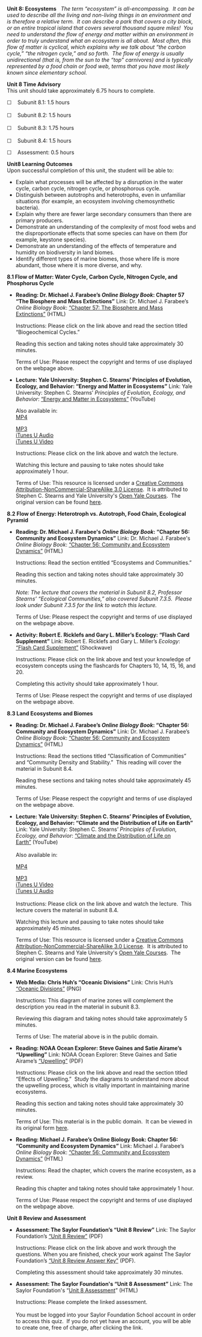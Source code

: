 **Unit 8: Ecosystems** <span id="8"></span> 
*The term “ecosystem” is all-encompassing.  It can be used to describe
all the living and non-living things in an environment and is therefore
a relative term.  It can describe a park that covers a city block, or an
entire tropical island that covers several thousand square miles!  You
need to understand the flow of energy and matter within an environment
in order to truly understand what an ecosystem is all about.  Most
often, this flow of matter is cyclical, which explains why we talk about
“the carbon cycle,” “the nitrogen cycle,” and so forth.  The flow of
energy is usually unidirectional (that is, from the sun to the “top”
carnivores) and is typically represented by a food chain or food web,
terms that you have most likely known since elementary school.*

**Unit 8 Time Advisory**  
This unit should take approximately 6.75 hours to complete.  
  
 ☐    Subunit 8.1: 1.5 hours  
    
 ☐    Subunit 8.2: 1.5 hours  
    
 ☐    Subunit 8.3: 1.75 hours  
    
 ☐    Subunit 8.4: 1.5 hours  
  
 ☐    Assessment: 0.5 hours

**Unit8 Learning Outcomes**  
Upon successful completion of this unit, the student will be able to:
-   Explain what processes will be affected by a disruption in the water
    cycle, carbon cycle, nitrogen cycle, or phosphorous cycle.
-   Distinguish between autotrophs and heterotrophs, even in unfamiliar
    situations (for example, an ecosystem involving chemosynthetic
    bacteria).
-   Explain why there are fewer large secondary consumers than there are
    primary producers.
-   Demonstrate an understanding of the complexity of most food webs and
    the disproportionate effects that some species can have on them (for
    example, keystone species).
-   Demonstrate an understanding of the effects of temperature and
    humidity on biodiversity in land biomes.
-   Identify different types of marine biomes, those where life is more
    abundant, those where it is more diverse, and why.

**8.1 Flow of Matter: Water Cycle, Carbon Cycle, Nitrogen Cycle, and
Phosphorus Cycle** <span id="8.1"></span> 
-   **Reading: Dr. Michael J. Farabee’s *Online Biology Book*: Chapter
    57 “The Biosphere and Mass Extinctions”**
    Link: Dr. Michael J. Farabee’s *Online Biology Book*: [“Chapter
    57: The Biosphere and Mass
    Extinctions”](http://resources.saylor.org/BIO/BIO102/BIO102-8.1-Chapter57Biosphere%26Extinctions-Permission_files/BIO102-8.1-Chapter57Biosphere%26Extinctions-Permission.html) (HTML)  
      
     Instructions: Please click on the link above and read the section
    titled “Biogeochemical Cycles.”  
      
     Reading this section and taking notes should take approximately 30
    minutes.  
      
     Terms of Use: Please respect the copyright and terms of use
    displayed on the webpage above.

-   **Lecture: Yale University: Stephen C. Stearns’ Principles of
    Evolution, Ecology, and Behavior: “Energy and Matter in
    Ecosystems”**
    Link: Yale University: Stephen C. Stearns’ *Principles of Evolution,
    Ecology, and Behavior*: [“Energy and Matter in
    Ecosystems”](http://www.youtube.com/watch?v=XxUx9LHzHPw) (YouTube)  
      
     Also available in:  
     [MP4](http://www.archive.org/details/EnergyAndMatterInEcosystems)  

    [MP3](http://oyc.yale.edu/ecology-and-evolutionary-biology/eeb-122/lecture-30)  
     [iTunes U
    Audio](http://deimos3.apple.com/WebObjects/Core.woa/Browse/yale.edu.2413658053.02413658061.2557558009?i=1855639230)  
     [iTunes U
    Video](http://deimos3.apple.com/WebObjects/Core.woa/Browse/yale.edu.2413658053.02471197475.2688205104?i=1786996079)  
      
     Instructions: Please click on the link above and watch the
    lecture.  
      
     Watching this lecture and pausing to take notes should take
    approximately 1 hour.  
      
     Terms of Use: This resource is licensed under a [Creative Commons
    Attribution-NonCommercial-ShareAlike 3.0
    License](http://creativecommons.org/licenses/by-nc-sa/3.0/us/).  It
    is attributed to Stephen C. Stearns and Yale University's [Open Yale
    Courses](http://oyc.yale.edu/).  The original version can be found
    [here](http://oyc.yale.edu/ecology-and-evolutionary-biology/eeb-122/lecture-30).

**8.2 Flow of Energy: Heterotroph vs. Autotroph, Food Chain, Ecological
Pyramid** <span id="8.2"></span> 
-   **Reading: Dr. Michael J. Farabee's *Online Biology Book*: “Chapter
    56: Community and Ecosystem Dynamics”**
    Link: Dr. Michael J. Farabee's *Online Biology Book*: [“Chapter
    56: Community and Ecosystem
    Dynamics”](http://resources.saylor.org/BIO/BIO102/BIO102-8.2-Chapter56CommunityEcosystemDynamics-Permission_files/BIO102-8.2-Chapter56CommunityEcosystemDynamics-Permission.html) (HTML)  
      
     Instructions: Read the section entitled “Ecosystems and
    Communities.”  
      
     Reading this section and taking notes should take approximately 30
    minutes.  
      
     *Note: The lecture that covers the material in Subunit 8.2,
    Professor Stearns’ “Ecological Communities,” also covered Subunit
    7.3.5.  Please look under Subunit 7.3.5 for the link to watch this
    lecture.*  
      
     Terms of Use: Please respect the copyright and terms of use
    displayed on the webpage above.

-   **Activity: Robert E. Ricklefs and Gary L. Miller’s Ecology: “Flash
    Card Supplement”**
    Link: Robert E. Ricklefs and Gary L. Miller’s *Ecology*: [“Flash
    Card
    Supplement”](http://www.whfreeman.com/Catalog/static/whf/ricklefsmiller/con_index.htm?99fcd) (Shockwave)  
      
     Instructions: Please click on the link above and test your
    knowledge of ecosystem concepts using the flashcards for Chapters
    10, 14, 15, 16, and 20.  
      
     Completing this activity should take approximately 1 hour.  
      
     Terms of Use: Please respect the copyright and terms of use
    displayed on the webpage above.

**8.3 Land Ecosystems and Biomes** <span id="8.3"></span> 
-   **Reading: Dr. Michael J. Farabee’s *Online Biology Book*: “Chapter
    56: Community and Ecosystem Dynamics”**
    Link: Dr. Michael J. Farabee’s *Online Biology Book*: [“Chapter
    56: Community and Ecosystem
    Dynamics”](http://resources.saylor.org/BIO/BIO102/BIO102-8.2-Chapter56CommunityEcosystemDynamics-Permission_files/BIO102-8.2-Chapter56CommunityEcosystemDynamics-Permission.html) (HTML)  
      
     Instructions: Read the sections titled “Classification of
    Communities” and “Community Density and Stability.”  This reading
    will cover the material in Subunit 8.4.  
      
     Reading these sections and taking notes should take approximately
    45 minutes.  
      
     Terms of Use: Please respect the copyright and terms of use
    displayed on the webpage above.

-   **Lecture: Yale University: Stephen C. Stearns’ Principles of
    Evolution, Ecology, and Behavior: “Climate and the Distribution of
    Life on Earth”**
    Link: Yale University: Stephen C. Stearns’ *Principles of Evolution,
    Ecology, and Behavior*: [“Climate and the Distribution of Life on
    Earth”](http://www.youtube.com/watch?v=wSkobwdnVWs) (YouTube)  
        
     Also available in:  

    [MP4](http://www.archive.org/details/ClimateAndTheDistributionOfLifeOnEarth)  

    [MP3](http://oyc.yale.edu/ecology-and-evolutionary-biology/eeb-122/lecture-24)[  
     iTunes U
    Video](http://deimos3.apple.com/WebObjects/Core.woa/Browse/yale.edu.2413658053.02471197475.2681005139?i=1764455574)  
     [iTunes U
    Audio](http://deimos3.apple.com/WebObjects/Core.woa/Browse/yale.edu.2413658053.02413658061.2558361244?i=2100793624)  
        
     Instructions: Please click on the link above and watch the lecture.
     This lecture covers the material in subunit 8.4.  
      
     Watching this lecture and pausing to take notes should take
    approximately 45 minutes.  
      
     Terms of Use: This resource is licensed under a [Creative Commons
    Attribution-NonCommercial-ShareAlike 3.0
    License](http://creativecommons.org/licenses/by-nc-sa/3.0/us/).  It
    is attributed to Stephen C. Stearns and Yale University's [Open Yale
    Courses](http://oyc.yale.edu).  The original version can be found
    [here](http://oyc.yale.edu/ecology-and-evolutionary-biology/eeb-122/lecture-24).

**8.4 Marine Ecosystems** <span id="8.4"></span> 
-   **Web Media: Chris Huh’s “Oceanic Divisions”**
    Link: Chris Huh’s [“Oceanic
    Divisions”](https://resources.saylor.org/archived/wp-content/uploads/2012/06/800px-Oceanic_divisions.svg_.png) (PNG)  
      
     Instructions: This diagram of marine zones will complement the
    description you read in the material in subunit 8.3.  
      
     Reviewing this diagram and taking notes should take approximately 5
    minutes.  
      
     Terms of Use: The material above is in the public domain.

-   **Reading: NOAA Ocean Explorer: Steve Gaines and Satie Airame’s
    “Upwelling”**
    Link: NOAA Ocean Explorer: Steve Gaines and Satie Airame’s
    [“Upwelling”](https://resources.saylor.org/archived/wp-content/uploads/2012/09/8.4-Upwelling.pdf) (PDF)  
      
     Instructions: Please click on the link above and read the section
    titled “Effects of Upwelling.”  Study the diagrams to understand
    more about the upwelling process, which is vitally important in
    maintaining marine ecosystems.  
      
     Reading this section and taking notes should take approximately 30
    minutes.  
      
     Terms of Use: This material is in the public domain.  It can be
    viewed in its original form
    [here](http://oceanexplorer.noaa.gov/explorations/02quest/background/upwelling/upwelling.html).

-   **Reading: Michael J. Farabee’s Online Biology Book: Chapter 56:
    “Community and Ecosystem Dynamics”**
    Link: Michael J. Farabee’s *Online Biology Book*: [“Chapter
    56: Community and Ecosystem
    Dynamics”](http://resources.saylor.org/BIO/BIO102/BIO102-8.2-Chapter56CommunityEcosystemDynamics-Permission_files/BIO102-8.2-Chapter56CommunityEcosystemDynamics-Permission.html) (HTML)  
      
     Instructions: Read the chapter, which covers the marine ecosystem,
    as a review.  
      
     Reading this chapter and taking notes should take approximately 1
    hour.  
      
     Terms of Use: Please respect the copyright and terms of use
    displayed on the webpage above.

**Unit 8 Review and Assessment** <span id="8.5"></span> 
-   **Assessment: The Saylor Foundation’s “Unit 8 Review”**
    Link: The Saylor Foundation’s [“Unit 8
    Review”](https://resources.saylor.org/archived/wp-content/uploads/2012/11/BIO102_Unit_8_Review-FINAL.pdf)
    (PDF)  
      
     Instructions: Please click on the link above and work through the
    questions. When you are finished, check your work against The Saylor
    Foundation’s [“Unit 8 Review Answer
    Key”](https://resources.saylor.org/archived/wp-content/uploads/2012/11/BIO102_Unit_8_Review-ANSWER-KEY-FINAL.pdf)
    (PDF).  
      
     Completing this assessment should take approximately 30 minutes.

-   **Assessment: The Saylor Foundation's “Unit 8 Assessment”**
    Link: The Saylor Foundation's “[Unit 8
    Assessment](http://school.saylor.org/mod/quiz/view.php?id=1104)” (HTML)  
      
     Instructions: Please complete the linked assessment.  
        
     You must be logged into your Saylor Foundation School account in
    order to access this quiz.  If you do not yet have an account, you
    will be able to create one, free of charge, after clicking the
    link. 


